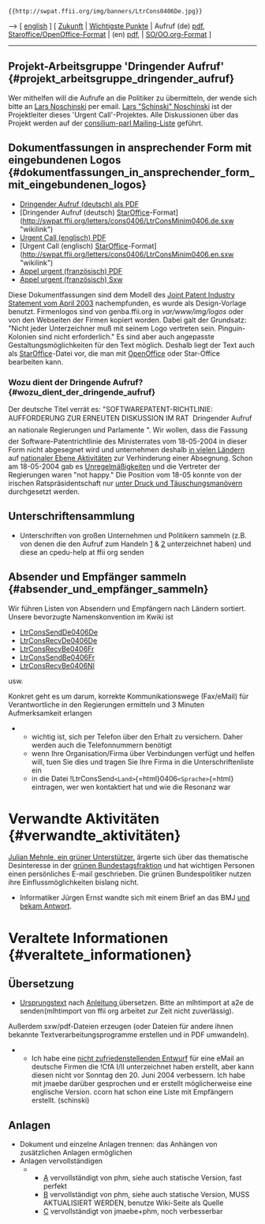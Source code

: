 ```{=mediawiki}
{{http://swpat.ffii.org/img/banners/LtrCons0406De.jpg}}
```
\--\> \[ [ english](LtrCons0406En "wikilink") \] \[ [
Zukunft](SwpatFuturDe "wikilink") \| [ Wichtigste
Punkte](ConsStep0406En "wikilink") \| Aufruf (de)
[pdf](http://swpat.ffii.org/letters/cons0406/LtrConsMinim0406.de.pdf "wikilink"),
[Staroffice/OpenOffice-Format](http://swpat.ffii.org/letters/cons0406/LtrConsMinim0406.de.sxw "wikilink")
\| (en)
[pdf](http://swpat.ffii.org/letters/cons0406/LtrConsMinim0406.en.pdf "wikilink"),
\|
[SO/OO.org-Format](http://swpat.ffii.org/letters/cons0406/LtrConsMinim0406.en.sxw "wikilink")
\]

------------------------------------------------------------------------

## Projekt-Arbeitsgruppe \'Dringender Aufruf\' {#projekt_arbeitsgruppe_dringender_aufruf}

Wer mithelfen will die Aufrufe an die Politiker zu übermitteln, der
wende sich bitte an [ Lars Noschinski](LarsNoschinskiDe "wikilink") per
email. [ Lars \"Schinski\" Noschinski](LarsNoschinskiDe "wikilink") ist
der Projektleiter dieses \'Urgent Call\'-Projektes. Alle Diskussionen
über das Projekt werden auf der [consilium-parl
Mailing-Liste](http://lists.ffii.org/mailman/listinfo/consilium-parl/ "wikilink")
geführt.

## Dokumentfassungen in ansprechender Form mit eingebundenen Logos {#dokumentfassungen_in_ansprechender_form_mit_eingebundenen_logos}

-   [Dringender Aufruf (deutsch) als
    PDF](http://swpat.ffii.org/letters/cons0406/LtrConsMinim0406.de.pdf "wikilink")
-   [Dringender Aufruf (deutsch)
    [StarOffice](StarOffice "wikilink")-Format](http://swpat.ffii.org/letters/cons0406/LtrConsMinim0406.de.sxw "wikilink")
-   [Urgent Call (englisch)
    PDF](http://swpat.ffii.org/letters/cons0406/LtrConsMinim0406.en.pdf "wikilink")
-   [Urgent Call (englisch)
    [StarOffice](StarOffice "wikilink")-Format](http://swpat.ffii.org/letters/cons0406/LtrConsMinim0406.en.sxw "wikilink")
-   [Appel urgent (französisch)
    PDF](http://swpat.ffii.org/letters/cons0406/LtrConsMinim0406.fr.pdf "wikilink")
-   [Appel urgent (französisch)
    Sxw](http://swpat.ffii.org/letters/cons0406/LtrConsMinim0406.fr.sxw "wikilink")

Diese Dokumentfassungen sind dem Modell des [Joint Patent Industry
Statement vom April
2003](http://swpat.ffii.org/papers/eubsa-swpat0202/ipat0304/ipat0304.pdf "wikilink")
nachempfunden, es wurde als Design-Vorlage benutzt. Firmenlogos sind von
genba.ffii.org in *var/www/img/logos* oder von den Webseiten der Firmen
kopiert worden. Dabei galt der Grundsatz: \"Nicht jeder Unterzeichner
muß mit seinem Logo vertreten sein. Pinguin-Kolonien sind nicht
erforderlich.\" Es sind aber auch angepasste Gestaltungsmöglichkeiten
für den Text möglich. Deshalb liegt der Text auch als
[StarOffice](StarOffice "wikilink")-Datei vor, die man mit
[OpenOffice](http://www.openoffice.org "wikilink") oder Star-Office
bearbeiten kann.

### Wozu dient der Dringende Aufruf? {#wozu_dient_der_dringende_aufruf}

Der deutsche Titel verrät es: \"SOFTWAREPATENT-RICHTLINIE: AUFFORDERUNG
ZUR ERNEUTEN DISKUSSION IM RAT  Dringender Aufruf an nationale
Regierungen und Parlamente \". Wir wollen, dass die Fassung der
Software-Patentrichtlinie des Ministerrates vom 18-05-2004 in dieser
Form nicht abgesegnet wird und unternehmen deshalb [ in vielen
Ländern](ConsRevers04En "wikilink") auf [ nationaler Ebene
Aktivitäten](ConsReversDe04De "wikilink") zur Verhinderung einer
Absegnung. Schon am 18-05-2004 gab es
[Unregelmäßigkeiten](http://kwiki.ffii.org/ConsRepr0406En "wikilink")
und die Vertreter der Regierungen waren \"not happy.\" Die Position vom
18-05 konnte von der irischen Ratspräsidentschaft nur [unter Druck und
Täuschungsmanövern](http://swpat.ffii.org/log/04/cons0518/index.en.html "wikilink")
durchgesetzt werden.

## Unterschriftensammlung

-   Unterschriften von großen Unternehmen und Politikern sammeln (z.B.
    von denen die den Aufruf zum Handeln
    [1](http://swpat.ffii.org/papri/eubsa-swpat0202/cpedu/ "wikilink") &
    [2](http://swpat.ffii.org/papri/europarl0309/cpedu/ "wikilink")
    unterzeichnet haben) und diese an cpedu-help at ffii org senden

## Absender und Empfänger sammeln {#absender_und_empfänger_sammeln}

Wir führen Listen von Absendern und Empfängern nach Ländern sortiert.
Unsere bevorzugte Namenskonvention im Kwiki ist

-   [LtrConsSendDe0406De](LtrConsSendDe0406De "wikilink")
-   [LtrConsRecvDe0406De](LtrConsRecvDe0406De "wikilink")
-   [LtrConsRecvBe0406Fr](LtrConsRecvBe0406Fr "wikilink")
-   [LtrConsSendBe0406Fr](LtrConsSendBe0406Fr "wikilink")
-   [LtrConsRecvBe0406Nl](LtrConsRecvBe0406Nl "wikilink")

usw.

Konkret geht es um darum, korrekte Kommunikationswege (Fax/eMail) für
Verantwortliche in den Regierungen ermitteln und 3 Minuten
Aufmerksamkeit erlangen

-   -   wichtig ist, sich per Telefon über den Erhalt zu versichern.
        Daher werden auch die Telefonnummern benötigt
    -   wenn Ihre Organisation/Firma über Verbindungen verfügt und
        helfen will, tuen Sie dies und tragen Sie Ihre Firma in die
        Unterschriftenliste ein
    -   in die Datei !LtrConsSend`<Land>`{=html}0406`<Sprache>`{=html}
        eintragen, wer wen kontaktiert hat und wie die Resonanz war

# Verwandte Aktivitäten {#verwandte_aktivitäten}

[ Julian Mehnle, ein grüner
Unterstützer,](LtrMehnleGruene0406De "wikilink") ärgerte sich über das
thematische Desinteresse in der [ grünen
Bundestagsfraktion](MdbGrueneDe "wikilink") und hat wichtigen Personen
einen persönliches E-mail geschrieben. Die grünen Bundespolitiker nutzen
ihre Einflussmöglichkeiten bislang nicht.

-   Informatiker Jürgen Ernst wandte sich mit einem Brief an das BMJ [
    und bekam Antwort](WelpErnst041118De "wikilink").

# Veraltete Informationen {#veraltete_informationen}

## Übersetzung

-   [Ursprungstext](http://swpat.ffii.org/letters/cons0406/LtrCons0406.en.txl "wikilink")
    nach [Anleitung ](http://swpat.ffii.org/group/langtxt/ "wikilink")
    übersetzen. Bitte an mlhtimport at a2e de senden(mlhtimport von ffii
    org arbeitet zur Zeit nicht zuverlässig).

Außerdem sxw/pdf-Dateien erzeugen (oder Dateien für andere ihnen
bekannte Textverarbeitungsprogramme erstellen und in PDF umwandeln).

-   -   Ich habe eine [nicht zufriedenstellenden
        Entwurf](http://ffii.org/~schinski/mail-draft.mbox "wikilink")
        für eine eMail an deutsche Firmen die !CfA I/II unterzeichnet
        haben erstellt, aber kann diesen nicht vor Sonntag den 20. Juni
        2004 verbessern. Ich habe mit jmaebe darüber gesprochen und er
        erstellt möglicherweise eine englische Version. ccorn hat schon
        eine Liste mit Empfängern erstellt. (schinski)

## Anlagen

-   Dokument und einzelne Anlagen trennen: das Anhängen von zusätzlichen
    Anlagen ermöglichen
-   Anlagen vervollständigen
    -   -   [ A](ConsText0406En "wikilink") vervollständigt von phm,
            siehe auch statische Version, fast perfekt
        -   [ B](ConsRepr0406En "wikilink") vervollständigt von phm,
            siehe auch statische Version, MUSS AKTUALISIERT WERDEN,
            benutze Wiki-Seite als Quelle
        -   [ C](ConsParl0406En "wikilink") vervollständigt von
            jmaebe+phm, noch verbesserbar
